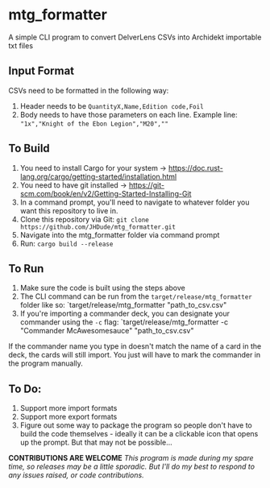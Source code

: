 # mtg_formatter
A simple CLI program to convert DelverLens CSVs into Archidekt importable txt files

## Input Format
CSVs need to be formatted in the following way:
1) Header needs to be `QuantityX,Name,Edition code,Foil`
2) Body needs to have those parameters on each line. Example line: `"1x","Knight of the Ebon Legion","M20",""`

## To Build
1) You need to install Cargo for your system -> https://doc.rust-lang.org/cargo/getting-started/installation.html
2) You need to have git installed -> https://git-scm.com/book/en/v2/Getting-Started-Installing-Git
3) In a command prompt, you'll need to navigate to whatever folder you want this repository to live in.
4) Clone this repository via Git: 
  `git clone https://github.com/JHDude/mtg_formatter.git`
5) Navigate into the mtg_formatter folder via command prompt
6) Run: `cargo build --release`

## To Run
1) Make sure the code is built using the steps above
2) The CLI command can be run from the `target/release/mtg_formatter` folder like so: `target/release/mtg_formatter "path_to_csv.csv"
3) If you're importing a commander deck, you can designate your commander using the `-c` flag: `target/release/mtg_formatter -c "Commander McAwesomesauce" "path_to_csv.csv"

If the commander name you type in doesn't match the name of a card in the deck, the cards will still import. You just will have to mark the commander in the program manually.

## To Do:
1) Support more import formats
2) Support more export formats
3) Figure out some way to package the program so people don't have to build the code themselves - ideally it can be a clickable icon that opens up the prompt. But that may not be possible...

**CONTRIBUTIONS ARE WELCOME**
*This program is made during my spare time, so releases may be a little sporadic. But I'll do my best to respond to any issues raised, or code contributions.*
